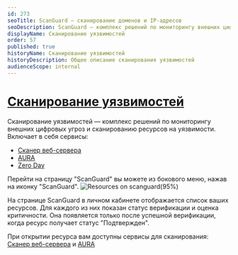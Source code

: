```yaml
---
id: 273
seoTitle: ScanGuard — сканирование доменов и IP-адресов
seoDescription: ScanGuard – комплекс решений по мониторингу внешних цифровых угроз и сканированию IP-адресов на наличие уязвимостей
displayName: Сканирование уязвимостей
order: 57
published: true
historyName: Сканирование уязвимостей
historyDescription: Общее описание сканирования уязвимостей
audienceScope: internal
---
```


# [Сканирование уязвимостей](vulnerability-scanning)

Сканирование уязвимостей — комплекс решений по мониторингу внешних цифровых угроз и сканированию ресурсов на уязвимости. Включает в себя сервисы:
- [Сканер веб-сервера]([218])
- [AURA]([219])
- [Zero Day]([241])

Перейти на страницу "ScanGuard" вы можете из бокового меню, нажав на иконку "ScanGuard".
![Resources on scanguard(95%)](https://img.solarspace.pro/docs/resources-on-scanguard.jpg "Ресурсы на странице ScanGuard")

На странице ScanGuard в личном кабинете отображается список ваших ресурсов. Для каждого из них показан статус верификации и оценка критичности. Она появляется только после успешной верификации, когда ресурс получает статус "Подтвержден". 

При открытии ресурса вам доступны сервисы для сканирования: [Сканер веб-сервера]([218]) и [AURA]([219])